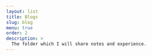 ```yaml
---
layout: list
title: Blogs
slug: blog
menu: true
order: 2
description: >
  The folder which I will share notes and experience.
---
```

